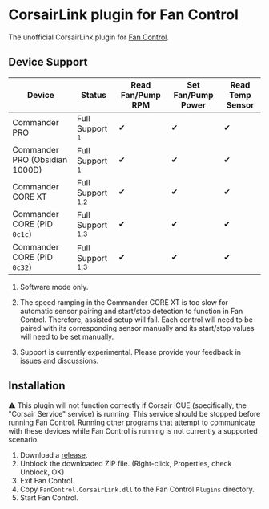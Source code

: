 # CorsairLink plugin for Fan Control

The unofficial CorsairLink plugin for [Fan Control](https://github.com/Rem0o/FanControl.Releases).

## Device Support

| Device                         | Status                      | Read Fan/Pump RPM | Set Fan/Pump Power | Read Temp Sensor |
| ------------------------------ | --------------------------- | ----------------- | ------------------ | ---------------- |
| Commander PRO                  | Full Support <sup>1</sup>   | ✔                 | ✔                  | ✔                |
| Commander PRO (Obsidian 1000D) | Full Support <sup>1</sup>   | ✔                 | ✔                  | ✔                |
| Commander CORE XT              | Full Support <sup>1,2</sup> | ✔                 | ✔                  | ✔                |
| Commander CORE (PID `0c1c`)    | Full Support <sup>1,3</sup> | ✔                 | ✔                  | ✔                |
| Commander CORE (PID `0c32`)    | Full Support <sup>1,3</sup> | ✔                 | ✔                  | ✔                |

1. Software mode only.

2. The speed ramping in the Commander CORE XT is too slow for automatic sensor pairing and start/stop detection to function in Fan Control. Therefore, assisted setup will fail. Each control will need to be paired with its corresponding sensor manually and its start/stop values will need to be set manually.

3. Support is currently experimental. Please provide your feedback in issues and discussions.

## Installation

⚠ This plugin will not function correctly if Corsair iCUE (specifically, the "Corsair Service" service) is running. This service should be stopped before running Fan Control. Running other programs that attempt to communicate with these devices while Fan Control is running is not currently a supported scenario.

1. Download a [release](https://github.com/EvanMulawski/FanControl.CorsairLink/releases).
2. Unblock the downloaded ZIP file. (Right-click, Properties, check Unblock, OK)
3. Exit Fan Control.
4. Copy `FanControl.CorsairLink.dll` to the Fan Control `Plugins` directory.
5. Start Fan Control.

